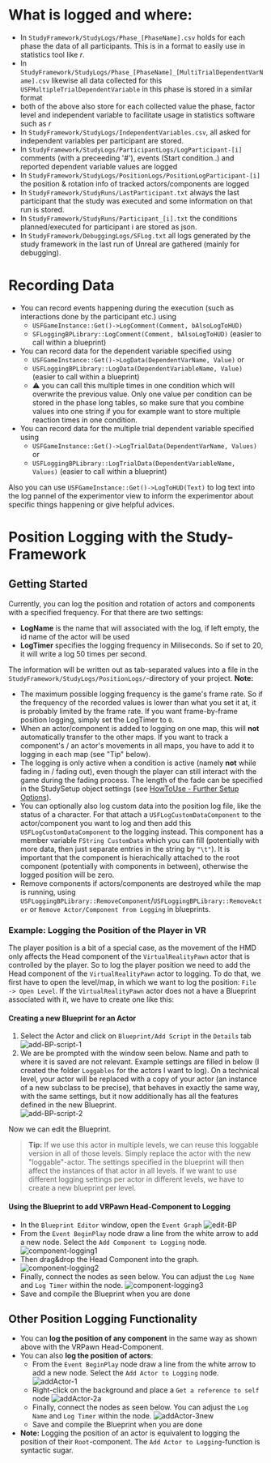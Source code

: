 # What is logged and where:

* In `StudyFramework/StudyLogs/Phase_[PhaseName].csv` holds for each phase the data of all participants. This is in a format to easily use in statistics tool like *r*.
* In `StudyFramework/StudyLogs/Phase_[PhaseName]_[MultiTrialDependentVarName].csv` likewise all data collected for this ``USFMultipleTrialDependentVariable`` in this phase is stored in a similar format
* both of the above also store for each collected value the phase, factor level and independent variable to facilitate usage in statistics software such as *r* 
* In `StudyFramework/StudyLogs/IndependentVariables.csv`, all asked for independent variables per participant are stored.
* In `StudyFramework/StudyLogs/ParticipantLogs/LogParticipant-[i]` comments (with a preceeding '#'), events (Start condition..) and reported dependent variable values are logged
* In `StudyFramework/StudyLogs/PositionLogs/PositionLogParticipant-[i]` the position & rotation info of tracked actors/components are logged
* In `StudyFramework/StudyRuns/LastParticipant.txt` always the last participant that the study was executed and some information on that run is stored.
* In `StudyFramework/StudyRuns/Participant_[i].txt` the conditions planned/executed for participant i are stored as json.
* In `StudyFramework/DebuggingLogs/SFLog.txt` all logs generated by the study framework in the last run of Unreal are gathered (mainly for debugging).

# Recording Data

* You can record events happening during the execution (such as interactions done by the participant etc.) using 
  * ``USFGameInstance::Get()->LogComment(Comment, bAlsoLogToHUD)``
  * ``SFLoggingBPLibrary::LogComment(Comment, bAlsoLogToHUD)`` (easier to call within a blueprint)
* You can record data for the dependent variable specified using
  * ``USFGameInstance::Get()->LogData(DependentVarName, Value)`` or
  * ``USFLoggingBPLibrary::LogData(DependentVariableName, Value)`` (easier to call within a blueprint) 
  * :warning: you can call this multiple times in one condition which will overwrite the previous value. Only one value per condition can be stored in the phase long tables, so make sure that you combine values into one string if you for example want to store multiple reaction times in one condition.
* You can record data for the multiple trial dependent variable specified using
  * ``USFGameInstance::Get()->LogTrialData(DependentVarName, Values)`` or
  * ``USFLoggingBPLibrary::LogTrialData(DependentVariableName, Values)`` (easier to call within a blueprint) 

Also you can use ``USFGameInstance::Get()->LogToHUD(Text)`` to log text into the log pannel of the experimentor view to inform the experimentor about specific things happening or give helpful advices.

# Position Logging with the Study-Framework

## Getting Started

Currently, you can log the position and rotation of actors and components with a specified frequency. For that there are two settings:

- **LogName** is the name that will associated with the log, if left empty, the id name of the actor will be used
- **LogTimer** specifies the logging frequency in Miliseconds. So if set to 20, it will write a log 50 times per second.

The information will be written out as tab-separated values into a file in the `StudyFramework/StudyLogs/PositionLogs/`-directory of your project. **Note:**

- The maximum possible logging frequency is the game's frame rate. So if the frequency of the recorded values is lower than what you set it at, it is probably limited by the frame rate. If you want frame-by-frame position logging, simply set the LogTimer to `0`.
- When an actor/component is added to logging on one map, this will **not** automatically transfer to the other maps. If you want to track a component's / an actor's movements in all maps, you have to add it to logging in each map (see "Tip" below).
- The logging is only active when a condition is active (namely **not** while fading in / fading out), even though the player can still interact with the game during the fading process. The length of the fade can be specified in the StudySetup object settings (see [HowToUse - Further Setup Options](/HowToUse#further-setup-options)).
- You can optionally also log custom data into the position log file, like the status of a character. For that attach a ``USFLogCustomDataComponent`` to the actor/component you want to log and then add this ``USFLogCustomDataComponent`` to the logging instead. This component has a member variable ``FString CustomData`` which you can fill (potentially with more data, then just separate entries in the string by ``"\t"``). It is important that the component is hierachically attached to the root component (potentially with components in between), otherwise the logged position will be zero.
- Remove components if actors/components are destroyed while the map is running, using ``USFLoggingBPLibrary::RemoveComponent``/``USFLoggingBPLibrary::RemoveActor`` or ``Remove Actor/Component from Logging`` in blueprints.

### Example: Logging the Position of the Player in VR

The player position is a bit of a special case, as the movement of the HMD only affects the Head component of the `VirtualRealityPawn` actor that is controlled by the player. So to log the player position we need to add the Head component of the `VirtualRealityPawn` actor to logging. To do that, we first have to open the level/map, in which we want to log the position: `File -> Open Level`. If the `VirtualRealityPawn` actor does not a have a Blueprint associated with it, we have to create one like this:

#### Creating a new Blueprint for an Actor

1. Select the Actor and click on `Blueprint/Add Script` in the `Details` tab\
   ![add-BP-script-1](uploads/fd5933002cbb087c1b82113a37e83f4e/add-BP-script-1.png)
2. We are be prompted with the window seen below. Name and path to where it is saved are not relevant. Example settings are filled in below (I created the folder `Loggables` for the actors I want to log). On a technical level, your actor will be replaced with a copy of your actor (an instance of a new subclass to be precise), that behaves in exactly the same way, with the same settings, but it now additionally has all the features defined in the new Blueprint.\
   ![add-BP-script-2](uploads/66cfa19b7075133104c5c0a8e00a93e4/add-BP-script-2.png)

Now we can edit the Blueprint.

> **Tip:** If we use this actor in multiple levels, we can reuse this loggable version in all of those levels. Simply replace the actor with the new "loggable"-actor. The settings specified in the blueprint will then affect the instances of that actor in all levels. If we want to use different logging settings per actor in different levels, we have to create a new blueprint per level.

#### Using the Blueprint to add VRPawn Head-Component to Logging

- In the `Blueprint Editor` window, open the `Event Graph` ![edit-BP](uploads/a9e257c816ca90aa38d50bd90c585606/edit-BP.png)
- From the `Event BeginPlay` node draw a line from the white arrow to add a new node. Select the `Add Component to Logging` node. ![component-logging1](uploads/fe4afd1be543ffdbea3aed91ef904c87/component-logging1.png)
- Then drag&drop the Head Component into the graph. ![component-logging2](uploads/6b92ee6042f9f859a8c1a1621f3f5cec/component-logging2.png)
- Finally, connect the nodes as seen below. You can adjust the `Log Name` and `Log Timer` within the node. ![component-logging3](uploads/cec65ad399570eba08c87cd9c9086370/component-logging3.png)
- Save and compile the Blueprint when you are done

## Other Position Logging Functionality

- You can **log the position of any component** in the same way as shown above with the VRPawn Head-Component.
- You can also **log the position of actors**:
  - From the `Event BeginPlay` node draw a line from the white arrow to add a new node. Select the `Add Actor to Logging` node. ![addActor-1](uploads/bdd573cb40f6a185b34bc5090e37a719/addActor-1.png)
  - Right-click on the background and place a `Get a reference to self` node ![addActor-2a](uploads/53a2dae9bb04e3aee61d8f3456120a0d/addActor-2a.png)
  - Finally, connect the nodes as seen below. You can adjust the `Log Name` and `Log Timer` within the node. ![addActor-3new](uploads/d63943b03c1a1c1d8084955516e72d7c/addActor-3new.png)
  - Save and compile the Blueprint when you are done
- **Note:** Logging the position of an actor is equivalent to logging the position of their `Root`-component. The `Add Actor to Logging`-function is syntactic sugar.